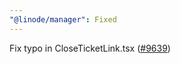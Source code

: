 ```yaml
---
"@linode/manager": Fixed
---
```


Fix typo in CloseTicketLink.tsx ([#9639](https://github.com/linode/manager/pull/9639))
